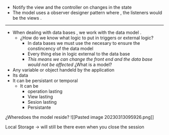 - Notify the view and the controller on changes in the state 
- The model uses a observer designer pattern  where , the listeners would be the views .

----
- When dealing with data bases , we work with the data model . 
	- ¿How do we know what logic to put in triggers or external logic?
		- In data bases we must use the necesary to ensure the constincency of the data model 
		- Every thing else in logic external to the data base
		- *This means we can change the front end and the data base would not be affected*
¿What is a model?
- Any variable or object handeld by the application 
- Its data 
- It can be persistant or temporal 
	- It can be 
		- operation lasting  
		- View lasting 
		- Sesion lasting 
		- Persistante

¿Wheredoes the model reside?
	![[Pasted image 20230313095926.png]]

Local Storage -> will still be there even when you close the session 

